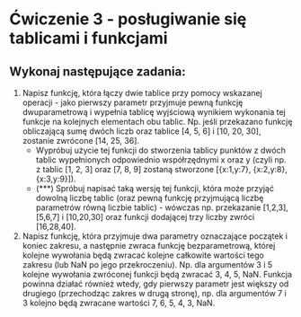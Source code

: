# Ćwiczenie 3 - posługiwanie się tablicami i funkcjami

## Wykonaj następujące zadania: 
<ol>
  <li>
    Napisz funkcję, która łączy dwie tablice przy pomocy wskazanej operacji - jako pierwszy parametr przyjmuje pewną funkcję dwuparametrową i wypełnia tablicę wyjściową wynikiem wykonania tej funkcje na kolejnych elementach obu tablic. Np. jeśli przekazano funkcję obliczającą sumę dwóch liczb oraz tablice [4, 5, 6] i [10, 20, 30], zostanie zwrócone [14, 25, 36].
    <ul>
      <li>
        Wypróbuj użycie tej funkcji do stworzenia tablicy punktów z dwóch tablic wypełnionych odpowiednio współrzędnymi x oraz y (czyli np. z tablic [1, 2, 3] oraz [7, 8, 9] zostaną stworzone [{x:1,y:7}, {x:2,y:8}, {x:3,y:9}]).
      </li>
      <li>
        (***) Spróbuj napisać taką wersję tej funkcji, która może przyjąć dowolną liczbę tablic (oraz pewną funkcję przyjmującą liczbę parametrów równą liczbie tablic) - wówczas np. przekazanie [1,2,3], [5,6,7] i [10,20,30] oraz funkcji dodającej trzy liczby zwróci [16,28,40].
      </li>
    </ul>
  <li>
    Napisz funkcję, która przyjmuje dwa parametry oznaczające początek i koniec zakresu, a następnie zwraca funkcję bezparametrową, której kolejne wywołania będą zwracać kolejne całkowite wartości tego zakresu (lub NaN po jego przekroczeniu). Np. dla argumentów 3 i 5 kolejne wywołania zwróconej funkcji będą zwracać 3, 4, 5, NaN. Funkcja powinna działać również wtedy, gdy pierwszy parametr jest większy od drugiego (przechodząc zakres w drugą stronę), np. dla argumentów 7 i 3 kolejno będą zwracane wartości 7, 6, 5, 4, 3, NaN.
  </li>
<ol>
